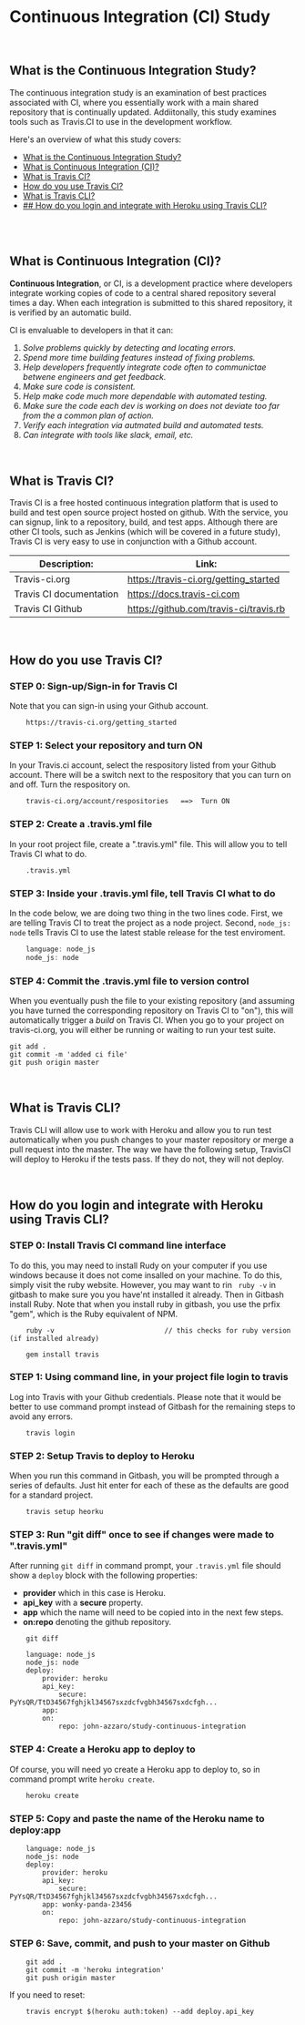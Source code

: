 # Continuous Integration (CI) Study

<br>

## What is the Continuous Integration Study?
The continuous integration study is an examination of best practices associated with CI, where you essentially work with a main shared repository that is continually updated.  Addiitonally, this study examines tools such as Travis.CI to use 
in the development workflow.

Here's an overview of what this study covers:

* [What is the Continuous Integration Study?](#What-is-the-Continuous-Integration-Study)
* [What is Continuous Integration (CI)?](#What-is-Continuous-Integration-(CI))
* [What is Travis CI?](#What-is-Travis-CI)
* [How do you use Travis CI?](#How-do-you-use-Travis-CI)
* [What is Travis CLI?](#What-is-Travis-CLI)
* [## How do you login and integrate with Heroku using Travis CLI?](#How-do-you-login-and-integrate-with-Heroku-using-Travis-CLI)

<br>


<br>

## What is Continuous Integration (CI)?
**Continuous Integration**, or CI, is a development practice where developers integrate working copies of code to a central shared repository several times a day.  When each integration is submitted to this shared repository, it is verified by an automatic build.

CI is envaluable to developers in that it can:
1. *Solve problems quickly by detecting and locating errors.*
2. *Spend more time building features instead of fixing problems.* 
3. *Help developers frequently integrate code often to communictae betwene engineers and get feedback.* 
4. *Make sure code is consistent.*
5. *Help make code much more dependable with automated testing.* 
6. *Make sure the code each dev is working on does not deviate too far from the a common plan of action.*
7. *Verify each integration via autmated build and automated tests.*
8. *Can integrate with tools like slack, email, etc.*
 
<br>

## What is Travis CI?
Travis CI is a free hosted continuous integration platform that is used to build and test open source project hosted on github.  With the service, you can signup, 
link to a repository, build, and test apps.  Although there are other CI tools, such as Jenkins (which will be covered in a future study), Travis CI is very easy to use 
in conjunction with a Github account.

| **Description:**                            | **Link:**                             |
| ---------------------------------------- | ----------------------------------------------|
|  Travis-ci.org               |  https://travis-ci.org/getting_started             |
|  Travis CI documentation               |  https://docs.travis-ci.com             |
|  Travis CI Github              |  https://github.com/travis-ci/travis.rb            |


<br>

## How do you use Travis CI?

### STEP 0: Sign-up/Sign-in for Travis CI
Note that you can sign-in using your Github account.
```
    https://travis-ci.org/getting_started
```

### STEP 1: Select your repository and turn ON
In your Travis.ci account, select the respository listed from your Github account.  There will be a switch next to the respository that you can turn on and off.
Turn the respository on.
```
    travis-ci.org/account/respositories   ==>  Turn ON
```

### STEP 2: Create a .travis.yml file
In your root project file, create a ".travis.yml" file.  This will allow you to tell Travis CI what to do.  
``` 
    .travis.yml 
```

### STEP 3: Inside your .travis.yml file, tell Travis CI what to do
In the code below, we are doing two thing in the two lines code.  First, we are telling Travis CI to treat the project as a node project.  Second, ``` node_js: node ``` tells Travis CI to use the latest stable release for the test enviroment.
```JavaScript
    language: node_js
    node_js: node
```

### STEP 4: Commit the .travis.yml file to version control
When you eventually push the file to your existing repository (and assuming you have turned the corresponding repository on Travis CI to "on"), this will automatically trigger a *build* on Travis CI.  When you go to your project on travis-ci.org, you will either be running or waiting to run your test suite.
```
git add .
git commit -m 'added ci file'
git push origin master
```

<br>

## What is Travis CLI?
Travis CLI will allow use to work with Heroku and allow you to run test automatically when you push changes to your master repository or merge a pull request into the master.  The
way we have the following setup, TravisCI will deploy to Heroku if the tests pass.  If they do not, they will not deploy.

<br>

## How do you login and integrate with Heroku using Travis CLI?

### STEP 0: Install Travis CI command line interface
To do this, you may need to install Rudy on your computer if you use windows because it does not come insalled on your machine.  To do this, simply visit the ruby website.  However, you may want to rin ``` ruby -v``` in gitbash to make sure you you have'nt installed it already. Then in Gitbash install Ruby.  Note that when you install ruby in gitbash, you use the prfix "gem", which is the Ruby equivalent of NPM.
```
    ruby -v                           // this checks for ruby version (if installed already)
```
```
    gem install travis
```

### STEP 1: Using command line, in your project file login to travis
Log into Travis with your Github credentials.  Please note that it would be better to use command prompt instead of Gitbash for the remaining steps to avoid any errors.
```
    travis login
```

### STEP 2: Setup Travis to deploy to Heroku
When you run this command in Gitbash, you will be prompted through a series of defaults.  Just hit enter for each of these as the defaults are good for a standard project.
```
    travis setup heorku
```

### STEP 3: Run "git diff" once to see if changes were made to ".travis.yml"
After running ``` git diff ``` in command prompt, your ``` .travis.yml ``` file should show a ```deploy``` block with the following properties:
* **provider** which in this case is Heroku.
* **api_key** with a **secure** property.
* **app** which the name will need to be copied into in the next few steps.
* **on:repo** denoting the github repository.
```
    git diff
```
```
    language: node_js
    node_js: node
    deploy:
        provider: heroku
        api_key:
            secure: PyYsQR/TtD34567fghjkl34567sxzdcfvgbh34567sxdcfgh...
        app: 
        on:
            repo: john-azzaro/study-continuous-integration
```

### STEP 4: Create a Heroku app to deploy to
Of course, you will need yo create a Heroku app to deploy to, so in command prompt write ``` heroku create ```.
```
    heroku create
```

### STEP 5:  Copy and paste the name of the Heroku name to deploy:app
```
    language: node_js
    node_js: node
    deploy:
        provider: heroku
        api_key:
            secure: PyYsQR/TtD34567fghjkl34567sxzdcfvgbh34567sxdcfgh...
        app: wonky-panda-23456
        on:
            repo: john-azzaro/study-continuous-integration
```

### STEP 6: Save, commit, and push to your master on Github
```
    git add .
    git commit -m 'heroku integration'
    git push origin master
```
If you need to reset:
```
    travis encrypt $(heroku auth:token) --add deploy.api_key
```









